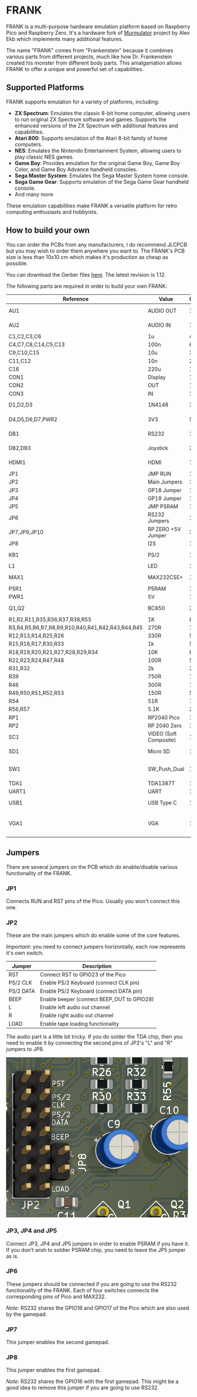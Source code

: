 # FRANK

FRANK is a multi-purpose hardware emulation platform based on Raspberry Pico and Raspberry Zero. It's a hardware fork of [Murmulator](https://murmulator.ru/) project by Alex Ekb which implements many additional features.

The name "FRANK" comes from "Frankenstein" because it combines various parts from different projects, much like how Dr. Frankenstein created his monster from different body parts. This amalgamation allows FRANK to offer a unique and powerful set of capabilities.

## Supported Platforms

FRANK supports emulation for a variety of platforms, including:

- **ZX Spectrum**: Emulates the classic 8-bit home computer, allowing users to run original ZX Spectrum software and games. Supports the enhanced versions of the ZX Spectrum with additional features and capabilities.
- **Atari 800**: Supports emulation of the Atari 8-bit family of home computers.
- **NES**: Emulates the Nintendo Entertainment System, allowing users to play classic NES games.
- **Game Boy**: Provides emulation for the original Game Boy, Game Boy Color, and Game Boy Advance handheld consoles.
- **Sega Master System**: Emulates the Sega Master System home console.
- **Sega Game Gear**: Supports emulation of the Sega Game Gear handheld console.
- And many more

These emulation capabilities make FRANK a versatile platform for retro computing enthusiasts and hobbyists.

## How to build your own

You can order the PCBs from any manufacturers, I do recommend JLCPCB but you may wish to order them anywhere you want to. The FRANK's PCB size is less than 10x10 cm which makes it's production as cheap as possible.

You can download the Gerber files [here](./gerber/). The latest revision is 1.12.

The following parts are required in order to build your own FRANK:

| Reference | Value                  | Qty | Type               | AliExpress                                                                 |
|-----------|------------------------|-----|--------------------|----------------------------------------------------------------------------|
| AU1       | AUDIO OUT              | 1   | PJ-325C            | [Link](https://www.aliexpress.com/item/1005006710837751.html)               |
| AU2       | AUDIO IN               | 1   | PJ-325C            | [Link](https://www.aliexpress.com/item/1005006710837751.html)               |
| C1,C2,C3,C6 | 1u                   | 4   | Polar              | [Link](https://www.aliexpress.com/item/1005002524973878.html)               |
| C4,C7,C8,C14,C5,C13 | 100n         | 6   | SMD                | [Link](https://www.aliexpress.com/item/32964553793.html)                    |
| C9,C10,C15 | 10u                   | 3   | 0805               | [Link](https://www.aliexpress.com/item/32964553793.html)                    |
| C11,C12   | 10n                    | 2   | 0805               | [Link](https://www.aliexpress.com/item/32964553793.html)                    |
| C16       | 220u                   | 1   | Polar              | [Link](https://www.aliexpress.com/item/1005002524973878.html)               |
| CON1      | Display                | 1   | 2.54               | [Link](https://www.aliexpress.com/item/1005007039504981.html)               |
| CON2      | OUT                    | 1   | 2.54               | [Link](https://www.aliexpress.com/item/1005007039504981.html)               |
| CON3      | IN                     | 1   | 2.54               | [Link](https://www.aliexpress.com/item/1005007039504981.html)               |
| D1,D2,D3  | 1N4148                 | 3   | SOD-323            | [Link](https://www.aliexpress.com/item/1005007681952673.html)               |
| D4,D5,D6,D7,PWR2 | 3V3             | 5   | SOD-323            | [Link](https://www.aliexpress.com/item/32997486634.html)                    |
| DB1       | RS232                  | 1   | DB9 Female         | [Link](https://www.aliexpress.com/item/4000659356343.html)                  |
| DB2,DB3   | Joystick               | 2   | DB9 Female         | [Link](https://www.aliexpress.com/item/4000659356343.html)                  |
| HDMI1     | HDMI                   | 1   | Female 4 DIP       | [Link](https://www.aliexpress.com/item/1005005248842433.html)               |
| JP1       | JMP RUN                | 1   | 2.54               | [Link](https://www.aliexpress.com/item/1005007039504981.html)               |
| JP2       | Main Jumpers           | 1   | 2.54               | [Link](https://www.aliexpress.com/item/1005007039504981.html)               |
| JP3       | GP18 Jumper            | 1   | 2.54               | [Link](https://www.aliexpress.com/item/1005007039504981.html)               |
| JP4       | GP19 Jumper            | 1   | 2.54               | [Link](https://www.aliexpress.com/item/1005007039504981.html)               |
| JP5       | JMP PSRAM              | 1   | 2.54               | [Link](https://www.aliexpress.com/item/1005007039504981.html)               |
| JP6       | RS232 Jumpers          | 1   | 2.54               | [Link](https://www.aliexpress.com/item/1005007039504981.html)               |
| JP7,JP9,JP10 | RP ZERO +5V Jumper  | 3   | 2.54               | [Link](https://www.aliexpress.com/item/1005007039504981.html)               |
| JP8       | I2S                    | 1   | 2.54               | [Link](https://www.aliexpress.com/item/1005007039504981.html)               |
| KB1       | PS/2                   | 1   | PS/2 6P            | [Link](https://www.aliexpress.com/item/4000106131593.html)                  |
| L1        | LED                    | 1   | 0805               | [Link](https://www.aliexpress.com/item/838002118.html)                      |
| MAX1      | MAX232CSE+             | 1   | SO 16PIN           | [Link](https://www.aliexpress.com/item/1005006286473801.html)               |
| PSR1      | PSRAM                  | 1   | SOP8               | [Link](https://www.aliexpress.com/item/1005006440914173.html)               |
| PWR1      | 5V                     | 1   | 2.54               | [Link](https://www.aliexpress.com/item/1005007039504981.html)               |
| Q1,Q2     | BC850                  | 2   | SOT-23             | [Link](https://www.aliexpress.com/item/33017911878.html)                    |
| R1,R2,R11,R35,R36,R37,R38,R55 | 1K | 8   | 0805               | [Link](https://www.aliexpress.com/item/1005005600798857.html)               |
| R3,R4,R5,R6,R7,R8,R9,R10,R40,R41,R42,R43,R44,R45 | 270R | 14 | 0805 | [Link](https://www.aliexpress.com/item/1005005600798857.html)               |
| R12,R13,R14,R25,R26 | 330R         | 5   | 0805               | [Link](https://www.aliexpress.com/item/1005005600798857.html)               |
| R15,R16,R17,R30,R33 | 1k           | 5   | 0805               | [Link](https://www.aliexpress.com/item/1005005600798857.html)               |
| R18,R19,R20,R21,R27,R28,R29,R34 | 10K | 8 | 0805               | [Link](https://www.aliexpress.com/item/1005005600798857.html)               |
| R22,R23,R24,R47,R48 | 100R         | 5   | 0805               | [Link](https://www.aliexpress.com/item/1005005600798857.html)               |
| R31,R32   | 2k                     | 2   | 0805               | [Link](https://www.aliexpress.com/item/1005005600798857.html)               |
| R39       | 750R                   | 1   | 0805               | [Link](https://www.aliexpress.com/item/1005005600798857.html)               |
| R46       | 300R                   | 1   | 0805               | [Link](https://www.aliexpress.com/item/1005005600798857.html)               |
| R49,R50,R51,R52,R53 | 150R         | 5   | 0805               | [Link](https://www.aliexpress.com/item/1005005600798857.html)               |
| R54       | 51R                    | 1   | 0805               | [Link](https://www.aliexpress.com/item/1005005600798857.html)               |
| R56,R57   | 5.1K                   | 2   | 0805               | [Link](https://www.aliexpress.com/item/1005005600798857.html)               |
| RP1       | RP2040 Pico            | 1   | Pico               | [Link](https://www.aliexpress.com/item/1005006055009344.html)               |
| RP2       | RP 2040 Zero           | 1   | Zero               | [Link](https://www.aliexpress.com/item/1005006354505058.html)               |
| SC1       | VIDEO (Soft Composite) | 1   | RCA-103            | [Link](https://www.aliexpress.com/item/1005006152724809.html)               |
| SD1       | Micro SD               | 1   | Push-Push          | [Link](https://www.aliexpress.com/item/1005004214252441.html)               |
| SW1       | SW_Push_Dual           | 1   | 3 x 3 x 1.5 mm     | [Link](https://www.aliexpress.com/item/1005001629293584.html)               |
| TDA1      | TDA1387T               | 1   | SOP-8              | [Link](https://www.aliexpress.com/item/32995595000.html)                    |
| UART1     | UART                   | 1   | 2.54               | [Link](https://www.aliexpress.com/item/1005007039504981.html)               |
| USB1      | USB Type C             | 1   | 16 Pin SMT         | [Link](https://www.aliexpress.com/item/1005005500797563.html)               |
| VGA1      | VGA                    | 1   | DB15 Female 90 Degree | [Link](https://www.aliexpress.com/item/32842951548.html)                  |

## Jumpers

There are several jumpers on the PCB which do enable/disable various functionality of the FRANK.

### JP1

Connects RUN and RST pins of the Pico. Usually you won't connect this one.

### JP2

These are the main jumpers which do enable some of the core features.

*Important*: you need to connect jumpers horizontally, each row represents it's own switch.

| Jumper     | Description                                |
|------------|--------------------------------------------|
| RST        | Connect RST to GPIO23 of the Pico          |
| PS/2 CLK   | Enable PS/2 Keyboard (connect CLK pin)     |
| PS/2 DATA  | Enable PS/2 Keyboard (connect DATA pin)    |
| BEEP       | Enable beeper (connect BEEP_OUT to GPIO28) |
| L          | Enable left audio out channel              |
| R          | Enable right audio out channel             |
| LOAD       | Enable tape loading functionality          |

The audio part is a little bit tricky. If you do solder the TDA chip, then you need to enable it by connecting the second pins of JP2's "L" and "R" jumpers to JP8. 

![alt text](images/jp2.png)

### JP3, JP4 and JP5

Connect JP3, JP4 and JP5 jumpers in order to enable PSRAM if you have it. If you don't wish to soldier PSRAM chip, you need to leave the JP5 jumper as is. 

### JP6

These jumpers should be connected if you are going to use the RS232 functionality of the FRANK. Each of four switches connects the corresponding pins of Pico and MAX232. 

*Note*: RS232 shares the GPIO16 and GPIO17 of the Pico which are also used by the gamepad.

### JP7

This jumper enables the second gamepad.

### JP8

This jumper enables the first gamepad.

*Note*: RS232 shares the GPIO16 with the first gamepad. This might be a good idea to remove this jumper if you are going to use RS232.